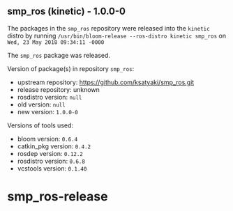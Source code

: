 ## smp_ros (kinetic) - 1.0.0-0

The packages in the `smp_ros` repository were released into the `kinetic` distro by running `/usr/bin/bloom-release --ros-distro kinetic smp_ros` on `Wed, 23 May 2018 09:34:11 -0000`

The `smp_ros` package was released.

Version of package(s) in repository `smp_ros`:

- upstream repository: https://github.com/ksatyaki/smp_ros.git
- release repository: unknown
- rosdistro version: `null`
- old version: `null`
- new version: `1.0.0-0`

Versions of tools used:

- bloom version: `0.6.4`
- catkin_pkg version: `0.4.2`
- rosdep version: `0.12.2`
- rosdistro version: `0.6.8`
- vcstools version: `0.1.40`


# smp_ros-release